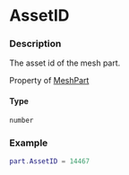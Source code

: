 # AssetID

### Description

The asset id of the mesh part.

Property of [MeshPart](/classes/MeshPart/)

#### Type

`number`

### Example

```lua
part.AssetID = 14467
```

